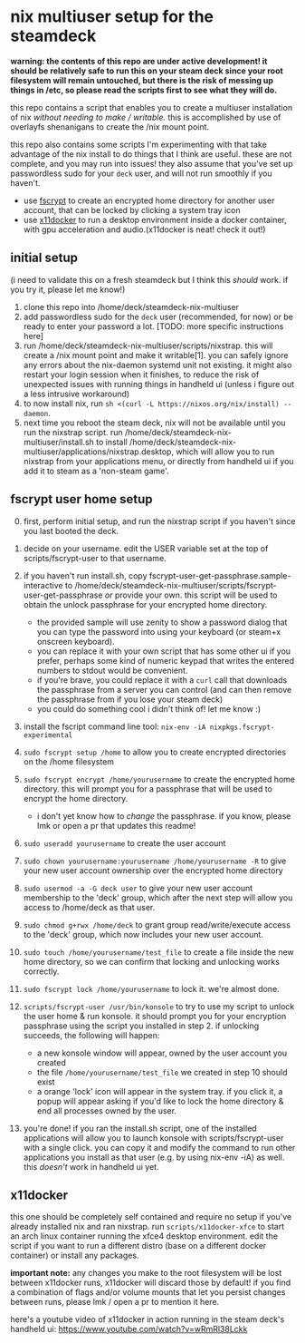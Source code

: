 # nix multiuser setup for the steamdeck

**warning: the contents of this repo are under active development! it should be relatively safe to run this on your steam deck since your root filesystem will remain untouched, but there is the risk of messing up things in /etc, so please read the scripts first to see what they will do.**

this repo contains a script that enables you to create a multiuser installation of nix *without needing to make / writable.* this is accomplished by use of overlayfs shenanigans to create the /nix mount point.

this repo also contains some scripts I'm experimenting with that take advantage of the nix install to do things that I think are useful. these are not complete, and you may run into issues! they also assume that you've set up passwordless sudo for your `deck` user, and will not run smoothly if you haven't.
* use [fscrypt](https://github.com/google/fscrypt) to create an encrypted home directory for another user account, that can be locked by clicking a system tray icon
* use [x11docker](https://github.com/mviereck/x11docker) to run a desktop environment inside a docker container, with gpu acceleration and audio.(x11docker is neat! check it out!)

## initial setup

(i need to validate this on a fresh steamdeck but I think this *should* work. if you try it, please let me know!)

1. clone this repo into /home/deck/steamdeck-nix-multiuser
2. add passwordless sudo for the `deck` user (recommended, for now) or be ready to enter your password a lot. [TODO: more specific instructions here]
3. run /home/deck/steamdeck-nix-multiuser/scripts/nixstrap. this will create a /nix mount point and make it writable[1]. you can safely ignore any errors about the nix-daemon systemd unit not existing. it might also restart your login session when it finishes, to reduce the risk of unexpected issues with running things in handheld ui (unless i figure out a less intrusive workaround)
4. to now install nix, run `sh <(curl -L https://nixos.org/nix/install) --daemon`.
5. next time you reboot the steam deck, nix will not be available until you run the nixstrap script. run /home/deck/steamdeck-nix-multiuser/install.sh to install /home/deck/steamdeck-nix-multiuser/applications/nixstrap.desktop, which will allow you to run nixstrap from your applications menu, or directly from handheld ui if you add it to steam as a 'non-steam game'.


## fscrypt user home setup

0. first, perform initial setup, and run the nixstrap script if you haven't since you last booted the deck.
1. decide on your username. edit the USER variable set at the top of scripts/fscrypt-user to that username.
2. if you haven't run install.sh, copy fscrypt-user-get-passphrase.sample-interactive to /home/deck/steamdeck-nix-multiuser/scripts/fscrypt-user-get-passphrase *or* provide your own. this script will be used to obtain the unlock passphrase for your encrypted home directory.
    - the provided sample will use zenity to show a password dialog that you can type the password into using your keyboard (or steam+x onscreen keyboard).
    - you can replace it with your own script that has some other ui if you prefer, perhaps some kind of numeric keypad that writes the entered numbers to stdout would be convenient.
    - if you're brave, you could replace it with a `curl` call that downloads the passphrase from a server you can control (and can then remove the passphrase from if you lose your steam deck)
    - you could do something cool i didn't think of! let me know :)
3. install the fscript command line tool: `nix-env -iA nixpkgs.fscrypt-experimental`
4. `sudo fscrypt setup /home` to allow you to create encrypted directories on the /home filesystem
5. `sudo fscrypt encrypt /home/yourusername` to create the encrypted home directory. this will prompt you for a passphrase that will be used to encrypt the home directory.
    - i don't yet know how to *change* the passphrase. if you know, please lmk or open a pr that updates this readme!
6. `sudo useradd yourusername` to create the user account
7. `sudo chown yourusername:yourusername /home/yourusername -R` to give your new user account ownership over the encrypted home directory
8. `sudo usermod -a -G deck user` to give your new user account membership to the 'deck' group, which after the next step will allow you access to /home/deck as that user.
9. `sudo chmod g+rwx /home/deck` to grant group read/write/execute access to the 'deck' group, which now includes your new user account.
10. `sudo touch /home/yourusername/test_file` to create a file inside the new home directory, so we can confirm that locking and unlocking works correctly.
11. `sudo fscrypt lock /home/yourusername` to lock it. we're almost done.
12. `scripts/fscrypt-user /usr/bin/konsole` to try to use my script to unlock the user home & run konsole. it should prompt you for your encryption passphrase using the script you installed in step 2. if unlocking succeeds, the following will happen:
    - a new konsole window will appear, owned by the user account you created
    - the file `/home/yourusername/test_file` we created in step 10 should exist
    - a orange 'lock' icon will appear in the system tray. if you click it, a popup will appear asking if you'd like to lock the home directory & end all processes owned by the user.

13. you're done! if you ran the install.sh script, one of the installed applications will allow you to launch konsole with scripts/fscrypt-user with a single click. you can copy it and modify the command to run other applications you install as that user (e.g. by using nix-env -iA) as well. this *doesn't* work in handheld ui yet.

## x11docker
this one should be completely self contained and require no setup if you've already installed nix and ran nixstrap.
run `scripts/x11docker-xfce` to start an arch linux container running the xfce4 desktop environment. edit the script if you want to run a different distro (base on a different docker container) or install any packages.

**important note:** any changes you make to the root filesystem will be lost between x11docker runs, x11docker will discard those by default! if you find a combination of flags and/or volume mounts that let you persist changes between runs, please lmk / open a pr to mention it here.

here's a youtube video of x11docker in action running in the steam deck's handheld ui: https://www.youtube.com/watch?v=wRmRl38Lckk
